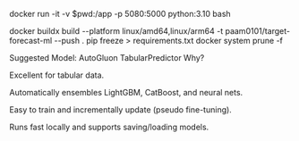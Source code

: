 docker run -it -v $pwd:/app -p 5080:5000 python:3.10 bash

docker buildx build --platform linux/amd64,linux/arm64 -t paam0101/target-forecast-ml --push .
pip freeze > requirements.txt
docker system prune -f

Suggested Model: AutoGluon TabularPredictor
Why?

Excellent for tabular data.

Automatically ensembles LightGBM, CatBoost, and neural nets.

Easy to train and incrementally update (pseudo fine-tuning).

Runs fast locally and supports saving/loading models.

